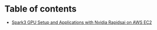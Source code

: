 # Table of contents

* [Spark3 GPU Setup and Applications with Nvidia Rapidsai on AWS EC2](README.md)

